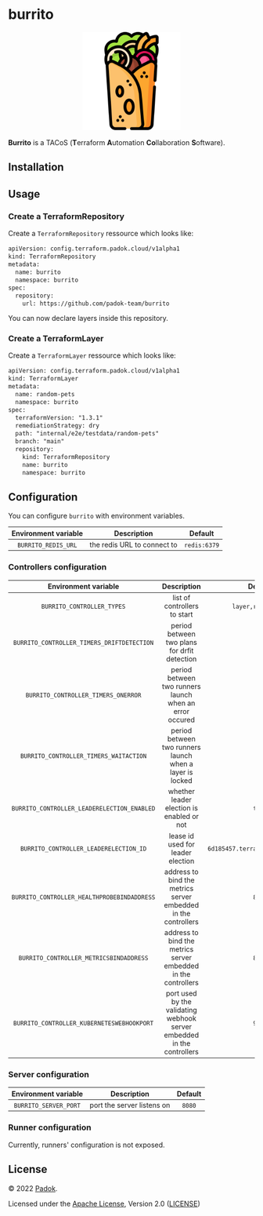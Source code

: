 # burrito

<p align="center"><img src="./assets/icon/burrito.png" width="200px" /></p>

**Burrito** is a TACoS (**T**erraform **A**utomation **Co**llaboration **S**oftware). 

## Installation

## Usage

### Create a TerraformRepository

Create a `TerraformRepository` ressource which looks like:

```
apiVersion: config.terraform.padok.cloud/v1alpha1
kind: TerraformRepository
metadata:
  name: burrito
  namespace: burrito
spec:
  repository:
    url: https://github.com/padok-team/burrito
```

You can now declare layers inside this repository.

### Create a TerraformLayer

Create a `TerraformLayer` ressource which looks like:

```
apiVersion: config.terraform.padok.cloud/v1alpha1
kind: TerraformLayer
metadata:
  name: random-pets
  namespace: burrito
spec:
  terraformVersion: "1.3.1"
  remediationStrategy: dry
  path: "internal/e2e/testdata/random-pets"
  branch: "main"
  repository:
    kind: TerraformRepository
    name: burrito
    namespace: burrito
```

## Configuration

You can configure `burrito` with environment variables.

| Environment variable |         Description         |   Default    |
| :------------------: | :-------------------------: | :----------: |
| `BURRITO_REDIS_URL`  | the redis URL to connect to | `redis:6379` |

### Controllers configuration

|            Environment variable             |                              Description                               |             Default              |
| :-----------------------------------------: | :--------------------------------------------------------------------: | :------------------------------: |
|         `BURRITO_CONTROLLER_TYPES`          |                      list of controllers to start                      |        `layer,repository`        |
| `BURRITO_CONTROLLER_TIMERS_DRIFTDETECTION`  |              period between two plans for drfit detection              |              `20m`               |
|     `BURRITO_CONTROLLER_TIMERS_ONERROR`     |        period between two runners launch when an error occured         |               `1m`               |
|   `BURRITO_CONTROLLER_TIMERS_WAITACTION`    |        period between two runners launch when a layer is locked        |               `1m`               |
| `BURRITO_CONTROLLER_LEADERELECTION_ENABLED` |               whether leader election is enabled or not                |              `true`              |
|   `BURRITO_CONTROLLER_LEADERELECTION_ID`    |                   lease id used for leader election                    | `6d185457.terraform.padok.cloud` |
| `BURRITO_CONTROLLER_HEALTHPROBEBINDADDRESS` |     address to bind the metrics server embedded in the controllers     |              `8080`              |
|   `BURRITO_CONTROLLER_METRICSBINDADDRESS`   |     address to bind the metrics server embedded in the controllers     |              `8081`              |
| `BURRITO_CONTROLLER_KUBERNETESWEBHOOKPORT`  | port used by the validating webhook server embedded in the controllers |              `9443`              |

### Server configuration

| Environment variable  |        Description         | Default |
| :-------------------: | :------------------------: | :-----: |
| `BURRITO_SERVER_PORT` | port the server listens on | `8080`  |

### Runner configuration

Currently, runners' configuration is not exposed.

## License

© 2022 [Padok](https://www.padok.fr/).

Licensed under the [Apache License](https://www.apache.org/licenses/LICENSE-2.0), Version 2.0 ([LICENSE](./LICENSE))
